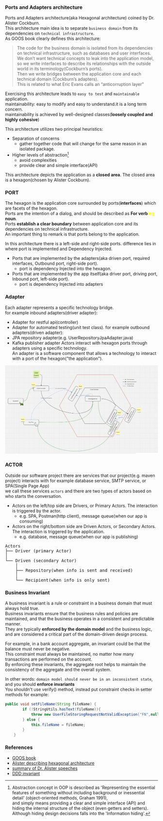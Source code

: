 ### Ports and Adapters architecture

Ports and Adapters architecture(aka Hexagonal architecture) coined by Dr. Alister Cockburn.    
This architecture main idea is to separate `business domain` from its dependencies on `technical infrastructure`.    
As GOOS book clearly defines this architecture:     
> The code for the business domain is isolated from its dependencies on technical infrastructure, such as databases and user interfaces.    
>We don’t want technical concepts to leak into the application model,    
>so we write interfaces to describe its relationships with the outside world in its terminology(Cockburn’s ports).     
>Then we write bridges between the application core and each technical domain (Cockburn’s adapters).      
>This is related to what Eric Evans calls an “anticorruption layer”   

Exercising this architecture leads to `easy to test` and `maintainable` application.    
maintainability: easy to modify and easy to understand.it is a long term concern.     
maintainability is achieved by well-designed classes(**loosely coupled and highly cohesive**)

This architecture utilizes two principal heuristics:   
- Separation of concerns
  - gather together code that will change for the same reason in an isolated package.
- Higher levels of abstraction[^1]
    - avoid complexities
    - provide clear and simple interface(API)

This architecture depicts the application as a **closed area**. The closed area is a hexagon(chosen by Alister Cockburn).  
### PORT
The hexagon is the application core surrounded by ports(**interfaces**) which are facets of the hexagon.    
Ports are the intention of a dialog, and should be described as **For verb<span style="color: yellow">ing</span> noun**.    
Ports **establish a clear boundary** between application core and its dependencies on technical infrastructure.    
An important thing to remark is that ports belong to the application.

In this architecture there is a left-side and right-side ports. difference lies in where port is implemented and Dependency Injected. 
- Ports that are implemented by the adapters(aka driven port, required interfaces, Outbound port, right-side port).
  - port is dependency Injected into the hexagon.
- Ports that are implemented by the app itself(aka driver port, driving port, Inbound port, left-side port).
  - port is dependency Injected into adapters

### Adapter
Each adapter represents a specific technology bridge.    
for example inbound adapters(driver adapter):
- Adapter for restful api(controller)
- Adapter for automated testing(unit test class).
for example outbound adapters(driven adapter):
- JPA repository adapter(e.g. UserRepositoryJpaAdapter.java)
- Kafka publisher adapter
Actors interact with hexagon ports through adapters using a specific technology.      
An adapter is a software component that allows a technology to interact with a port of the hexagon("the application").   

![ports and adapters](portsAndAdapters.jpeg)   

### ACTOR
Outside our software project there are services that our project(e.g. maven project) interacts with for example database service, SMTP service, or SPA(Single Page App)     
we call these services `actors` and there are two types of actors based on who starts the conversation.    
- Actors on the left/top side are Drivers, or Primary Actors. The interaction is triggered by the actor.
    - e.g. SPA, Postman(http client), message queue(when our app is consuming)
- Actors on the right/bottom side are Driven Actors, or Secondary Actors. The interaction is triggered by the application.
    - e.g. database, message queue(when our app is publishing) 

<pre>Actors
├── Driver (primary Actor)
│  
└── Driven (secondary Actor)
    │  
    ├── Repository(when info is sent and received)
    │
    └── Recipient(when info is only sent) 
</pre>

### Business Invariant
A business invariant is a rule or constraint in a business domain that must always hold true.    
Business invariants ensure that the business rules and policies are maintained, and that the business operates in a consistent and predictable manner.     
They are typically **enforced by the domain model** and the business logic, and are considered a critical part of the domain-driven design process.    

For example, in a bank account aggregate, an invariant could be that the balance must never be negative.      
This constraint must always be maintained, no matter how many transactions are performed on the account.      
By enforcing these invariants, the aggregate root helps to maintain the consistency of the aggregate and the overall system.    

In other words: `domain model should never be in an inconsistent state`, and you should **enforce invariants**     
You shouldn't use verify() method, instead put constraint checks in setter methods for example:     
```java
public void setFileName(String fileName) {
        if (!StringUtils.hasText(fileName)){
            throw new UserFileStoringRequestNotValidException("FN",null);
        } else {
            this.fileName = fileName;
        }
    }
```

### References
- [GOOS book](https://www.amazon.com/Growing-Object-Oriented-Software-Guided-Tests/dp/0321503627)
- [Alister describing hexagonal architecture](https://www.youtube.com/watch?v=th4AgBcrEHA)
- [summary of Dr. Alister speeches](https://jmgarridopaz.github.io/content/hexagonalarchitecture.html)
- [DDD invariant](https://ddd-practitioners.com/home/glossary/business-invariant/)


[^1]: Abstraction concept in OOP is described as 'Representing the essential features of something without including background or inessential detail' (object-oriented methods, Graham 1991),     
and simply means providing a clear and simple interface (API) and hiding the internal structure of the object (even getters and setters).     
Although hiding design decisions falls into the 'Information hiding'.    